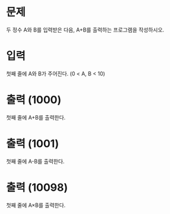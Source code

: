 # 문제
두 정수 A와 B를 입력받은 다음, A+B를 출력하는 프로그램을 작성하시오.

# 입력
첫째 줄에 A와 B가 주어진다. (0 < A, B < 10)

# 출력 (1000)
첫째 줄에 A+B를 출력한다.

# 출력 (1001)
첫째 줄에 A-B를 출력한다.

# 출력 (10098)
첫째 줄에 A×B를 출력한다.
